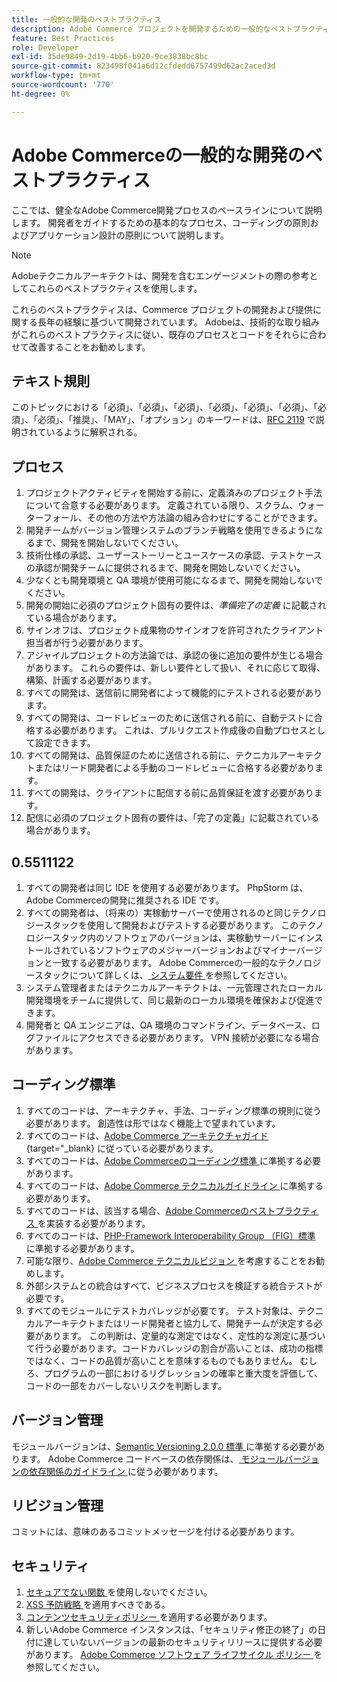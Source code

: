 ```yaml
---
title: 一般的な開発のベストプラクティス
description: Adobe Commerce プロジェクトを開発するための一般的なベストプラクティスについて説明します。
feature: Best Practices
role: Developer
exl-id: 35de9849-2d19-4bb6-b920-9ce3838bc8bc
source-git-commit: 823498f041a6d12cfdedd6757499d62ac2aced3d
workflow-type: tm+mt
source-wordcount: '770'
ht-degree: 0%

---
```


# Adobe Commerceの一般的な開発のベストプラクティス

ここでは、健全なAdobe Commerce開発プロセスのベースラインについて説明します。 開発者をガイドするための基本的なプロセス、コーディングの原則およびアプリケーション設計の原則について説明します。

>[!NOTE]
>
>Adobeテクニカルアーキテクトは、開発を含むエンゲージメントの際の参考としてこれらのベストプラクティスを使用します。

これらのベストプラクティスは、Commerce プロジェクトの開発および提供に関する長年の経験に基づいて開発されています。 Adobeは、技術的な取り組みがこれらのベストプラクティスに従い、既存のプロセスとコードをそれらに合わせて改善することをお勧めします。

## テキスト規則

このトピックにおける「必須」、「必須」、「必須」、「必須」、「必須」、「必須」、「必須」、「必須」、「推奨」、「MAY」、「オプション」のキーワードは、[RFC 2119](https://datatracker.ietf.org/doc/html/rfc2119) で説明されているように解釈される。

## プロセス

1. プロジェクトアクティビティを開始する前に、定義済みのプロジェクト手法について合意する必要があります。 定義されている限り、スクラム、ウォーターフォール、その他の方法や方法論の組み合わせにすることができます。
1. 開発チームがバージョン管理システムのブランチ戦略を使用できるようになるまで、開発を開始しないでください。
1. 技術仕様の承認、ユーザーストーリーとユースケースの承認、テストケースの承認が開発チームに提供されるまで、開発を開始しないでください。
1. 少なくとも開発環境と QA 環境が使用可能になるまで、開発を開始しないでください。
1. 開発の開始に必須のプロジェクト固有の要件は、_準備完了の定義_ に記載されている場合があります。
1. サインオフは、プロジェクト成果物のサインオフを許可されたクライアント担当者が行う必要があります。
1. アジャイルプロジェクトの方法論では、承認の後に追加の要件が生じる場合があります。 これらの要件は、新しい要件として扱い、それに応じて取得、構築、計画する必要があります。
1. すべての開発は、送信前に開発者によって機能的にテストされる必要があります。
1. すべての開発は、コードレビューのために送信される前に、自動テストに合格する必要があります。 これは、プルリクエスト作成後の自動プロセスとして設定できます。
1. すべての開発は、品質保証のために送信される前に、テクニカルアーキテクトまたはリード開発者による手動のコードレビューに合格する必要があります。
1. すべての開発は、クライアントに配信する前に品質保証を渡す必要があります。
1. 配信に必須のプロジェクト固有の要件は、「完了の定義」に記載されている場合があります。

## 0.5511122

1. すべての開発者は同じ IDE を使用する必要があります。 PhpStorm は、Adobe Commerceの開発に推奨される IDE です。
1. すべての開発者は、（将来の）実稼動サーバーで使用されるのと同じテクノロジースタックを使用して開発およびテストする必要があります。 このテクノロジースタック内のソフトウェアのバージョンは、実稼動サーバーにインストールされているソフトウェアのメジャーバージョンおよびマイナーバージョンと一致する必要があります。 Adobe Commerceの一般的なテクノロジースタックについて詳しくは、[ システム要件 ](../../../installation/system-requirements.md) を参照してください。
1. システム管理者またはテクニカルアーキテクトは、一元管理されたローカル開発環境をチームに提供して、同じ最新のローカル環境を確保および促進できます。
1. 開発者と QA エンジニアは、QA 環境のコマンドライン、データベース、ログファイルにアクセスできる必要があります。 VPN 接続が必要になる場合があります。

## コーディング標準

1. すべてのコードは、アーキテクチャ、手法、コーディング標準の規則に従う必要があります。 創造性は形ではなく機能上で望まれています。
1. すべてのコードは、[Adobe Commerce アーキテクチャガイド ](https://developer.adobe.com/commerce/php/architecture/){target="_blank} に従っている必要があります。
1. すべてのコードは、[Adobe Commerceのコーディング標準 ](https://developer.adobe.com/commerce/php/coding-standards/) に準拠する必要があります。
1. すべてのコードは、[Adobe Commerce テクニカルガイドライン ](https://developer.adobe.com/commerce/php/coding-standards/technical-guidelines/) に準拠する必要があります。
1. すべてのコードは、該当する場合、[Adobe Commerceのベストプラクティス ](../phases.md) を実装する必要があります。
1. すべてのコードは、[PHP-Framework Interoperability Group （FIG）標準 ](https://www.php-fig.org/) に準拠する必要があります。
1. 可能な限り、[Adobe Commerce テクニカルビジョン ](https://developer.adobe.com/commerce/php/architecture/technical-vision/) を考慮することをお勧めします。
1. 外部システムとの統合はすべて、ビジネスプロセスを検証する統合テストが必要です。
1. すべてのモジュールにテストカバレッジが必要です。 テスト対象は、テクニカルアーキテクトまたはリード開発者と協力して、開発チームが決定する必要があります。 この判断は、定量的な測定ではなく、定性的な測定に基づいて行う必要があります。コードカバレッジの割合が高いことは、成功の指標ではなく、コードの品質が高いことを意味するものでもありません。 むしろ、プログラムの一部におけるリグレッションの確率と重大度を評価して、コードの一部をカバーしないリスクを判断します。

## バージョン管理

モジュールバージョンは、[Semantic Versioning 2.0.0 標準 ](https://semver.org/) に準拠する必要があります。
Adobe Commerce コードベースの依存関係は、[ モジュールバージョンの依存関係のガイドライン ](https://developer.adobe.com/commerce/php/development/versioning/dependencies/) に従う必要があります。

## リビジョン管理

コミットには、意味のあるコミットメッセージを付ける必要があります。

## セキュリティ

1. [ セキュアでない関数 ](https://developer.adobe.com/commerce/php/development/security/non-secure-functions/) を使用しないでください。
1. [XSS 予防戦略 ](https://developer.adobe.com/commerce/php/development/security/cross-site-scripting/) を適用すべきである。
1. [ コンテンツセキュリティポリシー ](https://developer.adobe.com/commerce/php/development/security/content-security-policies/) を適用する必要があります。
1. 新しいAdobe Commerce インスタンスは、「セキュリティ修正の終了」の日付に達していないバージョンの最新のセキュリティリリースに提供する必要があります。 [Adobe Commerce ソフトウェア ライフサイクル ポリシー ](../../../release/lifecycle-policy.md) を参照してください。
